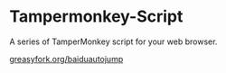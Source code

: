 # Tampermonkey-Script

A series of TamperMonkey script for your web browser. 

[greasyfork.org/baiduautojump](https://greasyfork.org/zh-CN/scripts/385287-baiduautojump)